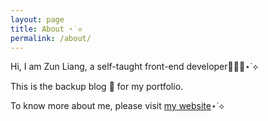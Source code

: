 ```yaml
---
layout: page
title: About ⋆˙⟡
permalink: /about/
---
```


Hi, I am Zun Liang, a self-taught front-end developer👩🏻‍💻⋆˙⟡

This is the backup blog 📝 for my portfolio. 

To know more about me, please visit [my website](https://zunldev.com/)⋆˙⟡

